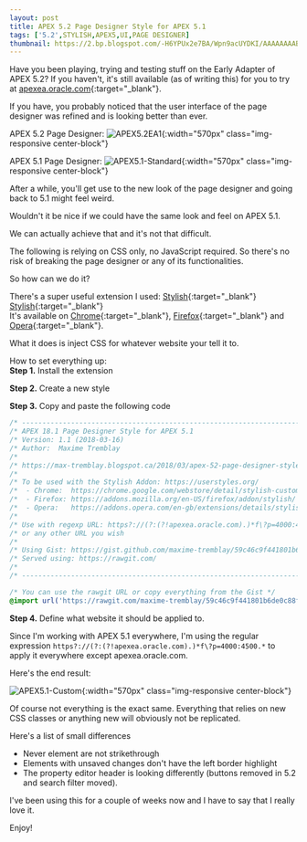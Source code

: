 ```yaml
---
layout: post
title: APEX 5.2 Page Designer Style for APEX 5.1
tags: ['5.2',STYLISH,APEX5,UI,PAGE DESIGNER]
thumbnail: https://2.bp.blogspot.com/-H6YPUx2e7BA/Wpn9acUYDKI/AAAAAAAABr4/f-W6L295rrU8uVA7ozvHgLOZm3fKp0eygCLcBGAs/s72-c/APEX5.2EA1.png
---
```


Have you been playing, trying and testing stuff on the Early Adapter of APEX 5.2?
If you haven't, it's still available (as of writing this) for you to try at [apexea.oracle.com](https://apexea.oracle.com/){:target="_blank"}.

If you have, you probably noticed that the user interface of the page designer was refined and is looking better than ever.

APEX 5.2 Page Designer:
![APEX5.2EA1](https://2.bp.blogspot.com/-H6YPUx2e7BA/Wpn9acUYDKI/AAAAAAAABr4/f-W6L295rrU8uVA7ozvHgLOZm3fKp0eygCLcBGAs/s1600/APEX5.2EA1.png "APEX5.2EA1"){:width="570px" class="img-responsive center-block"}

APEX 5.1 Page Designer:
![APEX5.1-Standard](https://2.bp.blogspot.com/-nwcfrfZ0VF0/Wpn9aSiOCdI/AAAAAAAABsA/vtEHhoto3wA3-FpdvPyvy0muxgq6tz0ygCEwYBhgL/s1600/APEX5.1-Standard.png "APEX5.1-Standard"){:width="570px" class="img-responsive center-block"}

After a while, you'll get use to the new look of the page designer and going back to 5.1 might feel weird.

Wouldn't it be nice if we could have the same look and feel on APEX 5.1.

We can actually achieve that and it's not that difficult.

The following is relying on CSS only, no JavaScript required. So there's no risk of breaking the page designer or any of its functionalities.

So how can we do it?

There's a super useful extension I used: [Stylish](https://userstyles.org/){:target="_blank"}
[Stylish](https://userstyles.org/){:target="_blank"}  
It's available on [Chrome](https://chrome.google.com/webstore/detail/.../fjnbnpbmkenffdnngjfgmeleoegfcffe){:target="_blank"}, [Firefox](https://addons.mozilla.org/en-US/firefox/addon/stylish/){:target="_blank"} and [Opera](https://addons.opera.com/en/extensions/details/stylish/){:target="_blank"}.

What it does is inject CSS for whatever website your tell it to.

How to set everything up:  
**Step 1.** Install the extension

**Step 2.** Create a new style

**Step 3.** Copy and paste the following code

```css
/* ------------------------------------------------------------------------------------------------------------------- */
/* APEX 18.1 Page Designer Style for APEX 5.1                                                                          */
/* Version: 1.1 (2018-03-16)                                                                                           */
/* Author:  Maxime Tremblay                                                                                            */
/*                                                                                                                     */
/* https://max-tremblay.blogspot.ca/2018/03/apex-52-page-designer-style-for-apex-51.html                               */
/*                                                                                                                     */
/* To be used with the Stylish Addon: https://userstyles.org/                                                          */
/*  - Chrome:  https://chrome.google.com/webstore/detail/stylish-custom-themes-for/fjnbnpbmkenffdnngjfgmeleoegfcffe    */
/*  - Firefox: https://addons.mozilla.org/en-US/firefox/addon/stylish/                                                 */
/*  - Opera:   https://addons.opera.com/en-gb/extensions/details/stylish/                                              */
/*                                                                                                                     */
/* Use with regexp URL: https?://(?:(?!apexea.oracle.com).)*f\?p=4000:4500.*                                           */
/* or any other URL you wish                                                                                           */
/*                                                                                                                     */
/* Using Gist: https://gist.github.com/maxime-tremblay/59c46c9f441801b6de0c88f72d0d63d9                                */
/* Served using: https://rawgit.com/                                                                                   */
/*                                                                                                                     */
/* ------------------------------------------------------------------------------------------------------------------- */

/* You can use the rawgit URL or copy everything from the Gist */
@import url('https://rawgit.com/maxime-tremblay/59c46c9f441801b6de0c88f72d0d63d9/raw/aa9877dad692317aa676b63911b6366631ee772d/APEX18.1-Page_Designer_for_APEX5.1.css');
```

**Step 4.** Define what website it should be applied to.

Since I'm working with APEX 5.1 everywhere, I'm using the regular expression `https?://(?:(?!apexea.oracle.com).)*f\?p=4000:4500.*` to apply it everywhere except apexea.oracle.com.

Here's the end result:

![APEX5.1-Custom](https://3.bp.blogspot.com/-GdAAogHARe8/Wpn9aV0ELiI/AAAAAAAABsI/gl6n0MAfujYY0xfgzkzzn9NhT5xjwgG-QCPcBGAYYCw/s1600/APEX5.1-Custom.png "APEX5.1-Custom"){:width="570px" class="img-responsive center-block"}

Of course not everything is the exact same. Everything that relies on new CSS classes or anything new will obviously not be replicated.

Here's a list of small differences
- Never element are not strikethrough
- Elements with unsaved changes don't have the left border highlight
- The property editor header is looking differently (buttons removed in 5.2 and search filter moved).

I've been using this for a couple of weeks now and I have to say that I really love it.

Enjoy!